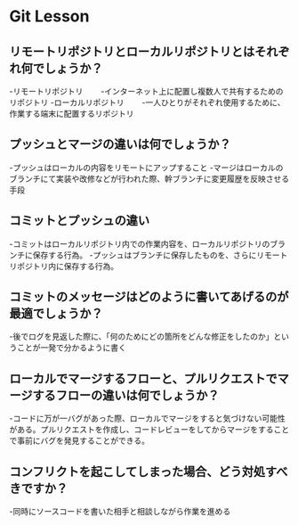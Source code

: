 # Git Lesson

## リモートリポジトリとローカルリポジトリとはそれぞれ何でしょうか？
  -リモートリポジトリ
  　　-インターネット上に配置し複数人で共有するためのリポジトリ
  -ローカルリポジトリ
  　　-一人ひとりがそれぞれ使用するために、作業する端末に配置するリポジトリ

## プッシュとマージの違いは何でしょうか？
  -プッシュはローカルの内容をリモートにアップすること
  -マージはローカルのブランチにて実装や改修などが行われた際、幹ブランチに変更履歴を反映させる手段


## コミットとプッシュの違い
  -コミットはローカルリポジトリ内での作業内容を、ローカルリポジトリのブランチに保存する行為。
  -プッシュはブランチに保存したものを、さらにリモートリポジトリ内に保存する行為。


## コミットのメッセージはどのように書いてあげるのが最適でしょうか？
  -後でログを見返した際に、「何のためにどの箇所をどんな修正をしたのか」ということが一発で分かるように書く


## ローカルでマージするフローと、プルリクエストでマージするフローの違いは何でしょうか？
  -コードに万が一バグがあった際、ローカルでマージをすると気づけない可能性がある。プルリクエストを作成し、コードレビューをしてからマージをすることで事前にバグを発見することができる。


## コンフリクトを起こしてしまった場合、どう対処すべきですか？
  -同時にソースコードを書いた相手と相談しながら作業を進める